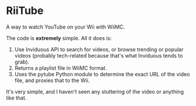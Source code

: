 # RiiTube
A way to watch YouTube on your Wii with WiiMC.

The code is **extremely** simple. All it does is:

1. Use Inviduous API to search for videos, or browse trending or popular videos (probably tech-related because that's what Inviduous tends to grab).
2. Returns a playlist file in WiiMC format.
3. Uses the pytube Python module to determine the exact URL of the video file, and proxies that to the Wii.

It's very simple, and I haven't seen any stuttering of the video or anything like that.